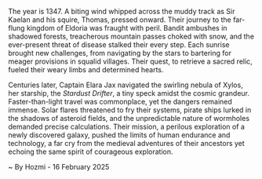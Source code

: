 
The year is 1347.  A biting wind whipped across the muddy track as Sir Kaelan and his squire, Thomas, pressed onward. Their journey to the far-flung kingdom of Eldoria was fraught with peril.  Bandit ambushes in shadowed forests, treacherous mountain passes choked with snow, and the ever-present threat of disease stalked their every step.  Each sunrise brought new challenges, from navigating by the stars to bartering for meager provisions in squalid villages.  Their quest, to retrieve a sacred relic, fueled their weary limbs and determined hearts.

Centuries later, Captain Elara Jax navigated the swirling nebula of Xylos, her starship, the *Stardust Drifter*, a tiny speck amidst the cosmic grandeur.  Faster-than-light travel was commonplace, yet the dangers remained immense.  Solar flares threatened to fry their systems, pirate ships lurked in the shadows of asteroid fields, and the unpredictable nature of wormholes demanded precise calculations.  Their mission, a perilous exploration of a newly discovered galaxy, pushed the limits of human endurance and technology, a far cry from the medieval adventures of their ancestors yet echoing the same spirit of courageous exploration.

~ By Hozmi - 16 February 2025
